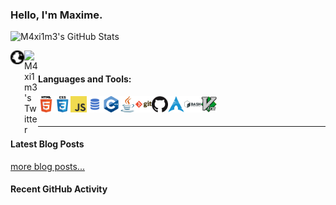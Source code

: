 ### Hello, I'm Maxime.

<img alt="M4xi1m3's GitHub Stats" src="https://github-readme-stats.vercel.app/api?username=M4xi1m3&hide_border=true&count_private=true&show_icons=true&theme=dark" />

[<img align="left" alt="m4xi1m3.github.io" width="22px" src="https://raw.githubusercontent.com/iconic/open-iconic/master/svg/globe.svg" />][website]
[<img align="left" alt="M4xi1m3's Twitter" width="22px" src="https://cdn.jsdelivr.net/npm/simple-icons@v3/icons/twitter.svg" />][twitter]

<br />

#### Languages and Tools:

<img align="left" alt="HTML5" width="26px" src="https://raw.githubusercontent.com/github/explore/5b158a2b0003dc81f29b5632320c7992a67a5f39/topics/html/html.png" />
<img align="left" alt="CSS3" width="26px" src="https://raw.githubusercontent.com/github/explore/5b158a2b0003dc81f29b5632320c7992a67a5f39/topics/css/css.png" />
<img align="left" alt="JavaScript" width="26px" src="https://raw.githubusercontent.com/github/explore/5b158a2b0003dc81f29b5632320c7992a67a5f39/topics/javascript/javascript.png" />
<img align="left" alt="SQL" width="26px" src="https://raw.githubusercontent.com/github/explore/5b158a2b0003dc81f29b5632320c7992a67a5f39/topics/sql/sql.png" />
<img align="left" alt="C++" width="26px" src="https://raw.githubusercontent.com/github/explore/78df643247d429f6cc873026c0622819ad797942/topics/cpp/cpp.png" />
<img align="left" alt="Java" width="26px" src="https://raw.githubusercontent.com/github/explore/78df643247d429f6cc873026c0622819ad797942/topics/java/java.png" />
<img align="left" alt="Git" width="26px" src="https://raw.githubusercontent.com/github/explore/5b158a2b0003dc81f29b5632320c7992a67a5f39/topics/git/git.png" />
<img align="left" alt="GitHub" width="26px" src="https://raw.githubusercontent.com/github/explore/78df643247d429f6cc873026c0622819ad797942/topics/github/github.png" />

<img align="left" alt="Archlinux" width="26px" src="https://raw.githubusercontent.com/github/explore/5b158a2b0003dc81f29b5632320c7992a67a5f39/topics/archlinux/archlinux.png" />
<img align="left" alt="Bash" width="26px" src="https://raw.githubusercontent.com/github/explore/5b158a2b0003dc81f29b5632320c7992a67a5f39/topics/bash/bash.png" />
<img align="left" alt="Vim" width="26px" src="https://raw.githubusercontent.com/github/explore/5b158a2b0003dc81f29b5632320c7992a67a5f39/topics/vim/vim.png" />

<br />
<br />

---

#### Latest Blog Posts

<!-- BLOG-POST-LIST:START -->
<!-- BLOG-POST-LIST:END -->

[more blog posts...][website]

#### Recent GitHub Activity
  
<!--START_SECTION:activity-->
<!--END_SECTION:activity-->

[website]: https://m4xi1m3.github.io/
[twitter]: https://twitter.com/M4xi1m3

